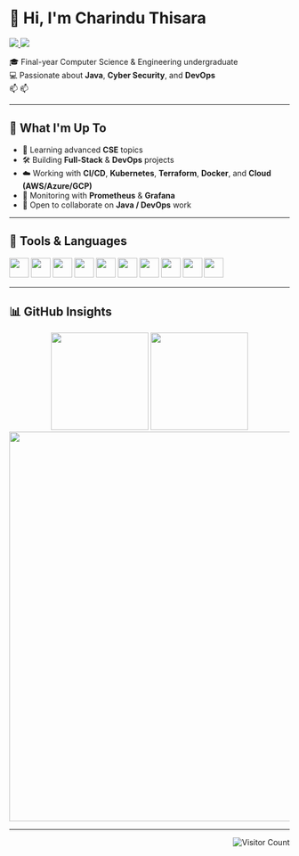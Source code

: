 # 👋 Hi, I'm Charindu Thisara <a href="mailto:thisaraimc@gmail.com">
  <img src="https://img.shields.io/badge/Gmail-D14836?style=flat-square&logo=gmail&logoColor=white" />
</a>
<a href="https://www.linkedin.com/in/charindu-thisara-45a5091a0/">
  <img src="https://img.shields.io/badge/LinkedIn-0A66C2?style=flat-square&logo=linkedin&logoColor=white" />
</a>

🎓 Final-year Computer Science & Engineering undergraduate  
💻 Passionate about **Java**, **Cyber Security**, and **DevOps**  
📫 
📫 

---

## 🚀 What I'm Up To

- 📘 Learning advanced **CSE** topics  
- 🛠️ Building **Full-Stack** & **DevOps** projects  
- ☁️ Working with **CI/CD**, **Kubernetes**, **Terraform**, **Docker**, and **Cloud (AWS/Azure/GCP)**  
- 🔧 Monitoring with **Prometheus** & **Grafana**  
- 🤝 Open to collaborate on **Java / DevOps** work

---

## 🧰 Tools & Languages

<p align="left">
  <img src="https://cdn.jsdelivr.net/gh/devicons/devicon/icons/java/java-original.svg" width="35" />
  <img src="https://cdn.jsdelivr.net/gh/devicons/devicon/icons/python/python-original.svg" width="35" />
  <img src="https://cdn.jsdelivr.net/gh/devicons/devicon/icons/c/c-original.svg" width="35" />
  <img src="https://cdn.jsdelivr.net/gh/devicons/devicon/icons/javascript/javascript-original.svg" width="35" />
  <img src="https://cdn.jsdelivr.net/gh/devicons/devicon/icons/docker/docker-original.svg" width="35" />
  <img src="https://cdn.jsdelivr.net/gh/devicons/devicon/icons/kubernetes/kubernetes-plain.svg" width="35" />
  <img src="https://cdn.jsdelivr.net/gh/devicons/devicon/icons/helm/helm-original.svg" width="35" />
  <img src="https://cdn.jsdelivr.net/gh/devicons/devicon/icons/linux/linux-original.svg" width="35" />
  <img src="https://cdn.jsdelivr.net/gh/devicons/devicon/icons/git/git-original.svg" width="35" />
  <img src="https://upload.wikimedia.org/wikipedia/commons/2/2b/Kali-dragon-icon.svg" width="35" />
</p>

---

## 📊 GitHub Insights

<div align="center">

<img src="https://github-readme-stats.vercel.app/api?username=CharinduThisara&show_icons=true&theme=radical" height="175" />
<img src="https://github-readme-stats.vercel.app/api/top-langs/?username=CharinduThisara&layout=compact&theme=radical" height="175" />

<img src="https://github-readme-streak-stats.herokuapp.com/?user=CharinduThisara&theme=radical" width="700"/>

</div>

---

<p align="right">
  <img src="https://komarev.com/ghpvc/?username=CharinduThisara&style=flat-square&color=blue" alt="Visitor Count"/>
</p>


<!---
CharinduThisara/CharinduThisara is a ✨ special ✨ repository because its `README.md` (this file) appears on your GitHub profile.
You can click the Preview link to take a look at your changes.
--->
